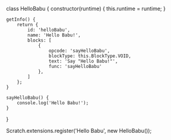 class HelloBabu {
    constructor(runtime) {
        this.runtime = runtime;
    }

    getInfo() {
        return {
            id: 'helloBabu',
            name: 'Hello Babu!',
            blocks: [
                {
                    opcode: 'sayHelloBabu',
                    blockType: this.BlockType.VOID,
                    text: 'Say "Hello Babu!"',
                    func: 'sayHelloBabu'
                },
            ]
        };
    }

    sayHelloBabu() {
        console.log('Hello Babu!');
    }
}

Scratch.extensions.register('Hello Babu', new HelloBabu());
